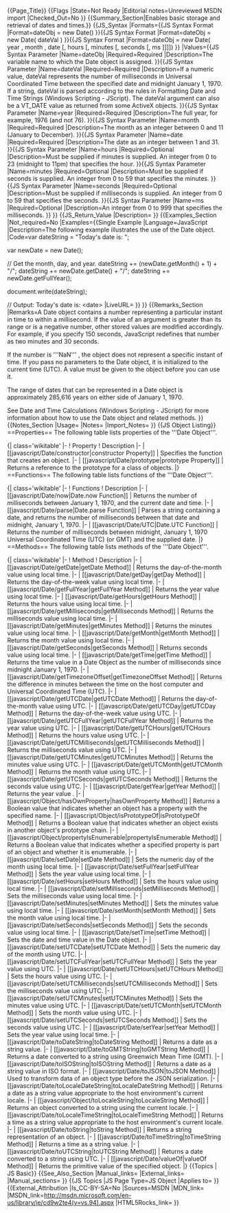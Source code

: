 {{Page_Title}}
{{Flags
|State=Not Ready
|Editorial notes=Unreviewed MSDN import
|Checked_Out=No
}}
{{Summary_Section|Enables basic storage and retrieval of dates and times.}}
{{JS_Syntax
|Formats={{JS Syntax Format
|Format=dateObj = new Date()
}}{{JS Syntax Format
|Format=dateObj = new Date( dateVal )
}}{{JS Syntax Format
|Format=dateObj = new Date( year , month , date [, hours [, minutes [, seconds [, ms ]]]])
}}
|Values={{JS Syntax Parameter
|Name=dateObj
|Required=Required
|Description=The variable name to which the Date object is assigned.
}}{{JS Syntax Parameter
|Name=dateVal
|Required=Required
|Description=If a numeric value, dateVal represents the number of milliseconds in Universal Coordinated Time between the specified date and midnight January 1, 1970. If a string, dateVal is parsed according to the rules in Formatting Date and Time Strings (Windows Scripting - JScript). The dateVal argument can also be a VT_DATE value as returned from some ActiveX objects.
}}{{JS Syntax Parameter
|Name=year
|Required=Required
|Description=The full year, for example, 1976 (and not 76).
}}{{JS Syntax Parameter
|Name=month
|Required=Required
|Description=The month as an integer between 0 and 11 (January to December).
}}{{JS Syntax Parameter
|Name=date
|Required=Required
|Description=The date as an integer between 1 and 31.
}}{{JS Syntax Parameter
|Name=hours
|Required=Optional
|Description=Must be supplied if minutes is supplied. An integer from 0 to 23 (midnight to 11pm) that specifies the hour.
}}{{JS Syntax Parameter
|Name=minutes
|Required=Optional
|Description=Must be supplied if seconds is supplied. An integer from 0 to 59 that specifies the minutes.
}}{{JS Syntax Parameter
|Name=seconds
|Required=Optional
|Description=Must be supplied if milliseconds is supplied. An integer from 0 to 59 that specifies the seconds.
}}{{JS Syntax Parameter
|Name=ms
|Required=Optional
|Description=An integer from 0 to 999 that specifies the milliseconds.
}}
}}
{{JS_Return_Value
|Description=
}}
{{Examples_Section
|Not_required=No
|Examples={{Single Example
|Language=JavaScript
|Description=The following example illustrates the use of the Date object.
|Code=var dateString = "Today's date is: ";
 
 var newDate = new Date();
 
 // Get the month, day, and year.
 dateString += (newDate.getMonth() + 1) + "/";
 dateString += newDate.getDate() + "/";
 dateString += newDate.getFullYear();
 
 document.write(dateString);
 
 // Output: Today's date is: &lt;date&gt;
|LiveURL=
}}
}}
{{Remarks_Section
|Remarks=A Date object contains a number representing a particular instant in time to within a millisecond. If the value of an argument is greater than its range or is a negative number, other stored values are modified accordingly. For example, if you specify 150 seconds, JavaScript redefines that number as two minutes and 30 seconds.

If the number is '''NaN''' , the object does not represent a specific instant of time. If you pass no parameters to the Date object, it is initialized to the current time (UTC). A value must be given to the object before you can use it.

The range of dates that can be represented in a Date object is approximately 285,616 years on either side of January 1, 1970.

See Date and Time Calculations (Windows Scripting - JScript) for more information about how to use the Date object and related methods.
}}
{{Notes_Section
|Usage=
|Notes=
|Import_Notes=
}}
{{JS Object Listing}}
==Properties==
The following table lists properties of the '''Date Object'''.

{| class='wikitable'
|-
! Property
! Description
|-
| [[javascript/Date/constructor|constructor Property]]
| Specifies the function that creates an object.
|-
| [[javascript/Date/prototype|prototype Property]]
| Returns a reference to the prototype for a class of objects.
|}
==Functions==
The following table lists functions of the '''Date Object'''.

{| class='wikitable'
|-
! Functions
! Description
|-
| [[javascript/Date/now|Date.now Function]]
| Returns the number of milliseconds between January 1, 1970, and the current date and time.
|-
| [[javascript/Date/parse|Date.parse Function]]
| Parses a string containing a date, and returns the number of milliseconds between that date and midnight, January 1, 1970.
|-
| [[javascript/Date/UTC|Date.UTC Function]]
| Returns the number of milliseconds between midnight, January 1, 1970 Universal Coordinated Time (UTC) (or GMT) and the supplied date.
|}
==Methods==
The following table lists methods of the '''Date Object'''.

{| class='wikitable'
|-
! Method
! Description
|-
| [[javascript/Date/getDate|getDate Method]]
| Returns the day-of-the-month value using local time.
|-
| [[javascript/Date/getDay|getDay Method]]
| Returns the day-of-the-week value using local time.
|-
| [[javascript/Date/getFullYear|getFullYear Method]]
| Returns the year value using local time.
|-
| [[javascript/Date/getHours|getHours Method]]
| Returns the hours value using local time.
|-
| [[javascript/Date/getMilliseconds|getMilliseconds Method]]
| Returns the milliseconds value using local time.
|-
| [[javascript/Date/getMinutes|getMinutes Method]]
| Returns the minutes value using local time.
|-
| [[javascript/Date/getMonth|getMonth Method]]
| Returns the month value using local time.
|-
| [[javascript/Date/getSeconds|getSeconds Method]]
| Returns seconds value using local time.
|-
| [[javascript/Date/getTime|getTime Method]]
| Returns the time value in a Date Object as the number of milliseconds since midnight January 1, 1970.
|-
| [[javascript/Date/getTimezoneOffset|getTimezoneOffset Method]]
| Returns the difference in minutes between the time on the host computer and Universal Coordinated Time (UTC).
|-
| [[javascript/Date/getUTCDate|getUTCDate Method]]
| Returns the day-of-the-month value using UTC.
|-
| [[javascript/Date/getUTCDay|getUTCDay Method]]
| Returns the day-of-the-week value using UTC.
|-
| [[javascript/Date/getUTCFullYear|getUTCFullYear Method]]
| Returns the year value using UTC.
|-
| [[javascript/Date/getUTCHours|getUTCHours Method]]
| Returns the hours value using UTC.
|-
| [[javascript/Date/getUTCMilliseconds|getUTCMilliseconds Method]]
| Returns the milliseconds value using UTC.
|-
| [[javascript/Date/getUTCMinutes|getUTCMinutes Method]]
| Returns the minutes value using UTC.
|-
| [[javascript/Date/getUTCMonth|getUTCMonth Method]]
| Returns the month value using UTC.
|-
| [[javascript/Date/getUTCSeconds|getUTCSeconds Method]]
| Returns the seconds value using UTC.
|-
| [[javascript/Date/getYear|getYear Method]]
| Returns the year value .
|-
| [[javascript/Object/hasOwnProperty|hasOwnProperty Method]]
| Returns a Boolean value that indicates whether an object has a property with the specified name.
|-
| [[javascript/Object/isPrototypeOf|isPrototypeOf Method]]
| Returns a Boolean value that indicates whether an object exists in another object's prototype chain.
|-
| [[javascript/Object/propertyIsEnumerable|propertyIsEnumerable Method]]
| Returns a Boolean value that indicates whether a specified property is part of an object and whether it is enumerable.
|-
| [[javascript/Date/setDate|setDate Method]]
| Sets the numeric day of the month using local time.
|-
| [[javascript/Date/setFullYear|setFullYear Method]]
| Sets the year value using local time.
|-
| [[javascript/Date/setHours|setHours Method]]
| Sets the hours value using local time.
|-
| [[javascript/Date/setMilliseconds|setMilliseconds Method]]
| Sets the milliseconds value using local time.
|-
| [[javascript/Date/setMinutes|setMinutes Method]]
| Sets the minutes value using local time.
|-
| [[javascript/Date/setMonth|setMonth Method]]
| Sets the month value using local time.
|-
| [[javascript/Date/setSeconds|setSeconds Method]]
| Sets the seconds value using local time.
|-
| [[javascript/Date/setTime|setTime Method]]
| Sets the date and time value in the Date object.
|-
| [[javascript/Date/setUTCDate|setUTCDate Method]]
| Sets the numeric day of the month using UTC.
|-
| [[javascript/Date/setUTCFullYear|setUTCFullYear Method]]
| Sets the year value using UTC.
|-
| [[javascript/Date/setUTCHours|setUTCHours Method]]
| Sets the hours value using UTC.
|-
| [[javascript/Date/setUTCMilliseconds|setUTCMilliseconds Method]]
| Sets the milliseconds value using UTC.
|-
| [[javascript/Date/setUTCMinutes|setUTCMinutes Method]]
| Sets the minutes value using UTC.
|-
| [[javascript/Date/setUTCMonth|setUTCMonth Method]]
| Sets the month value using UTC.
|-
| [[javascript/Date/setUTCSeconds|setUTCSeconds Method]]
| Sets the seconds value using UTC.
|-
| [[javascript/Date/setYear|setYear Method]]
| Sets the year value using local time.
|-
| [[javascript/Date/toDateString|toDateString Method]]
| Returns a date as a string value.
|-
| [[javascript/Date/toGMTString|toGMTString Method]]
| Returns a date converted to a string using Greenwich Mean Time (GMT).
|-
| [[javascript/Date/toISOString|toISOString Method]]
| Returns a date as a string value in ISO format.
|-
| [[javascript/Date/toJSON|toJSON Method]]
| Used to transform data of an object type before the JSON serialization.
|-
| [[javascript/Date/toLocaleDateString|toLocaleDateString Method]]
| Returns a date as a string value appropriate to the host environment's current locale.
|-
| [[javascript/Object/toLocaleString|toLocaleString Method]]
| Returns an object converted to a string using the current locale.
|-
| [[javascript/Date/toLocaleTimeString|toLocaleTimeString Method]]
| Returns a time as a string value appropriate to the host environment's current locale.
|-
| [[javascript/Date/toString|toString Method]]
| Returns a string representation of an object.
|-
| [[javascript/Date/toTimeString|toTimeString Method]]
| Returns a time as a string value.
|-
| [[javascript/Date/toUTCString|toUTCString Method]]
| Returns a date converted to a string using UTC.
|-
| [[javascript/Date/valueOf|valueOf Method]]
| Returns the primitive value of the specified object.
|}
{{Topics | JS Basic}}
{{See_Also_Section
|Manual_links=
|External_links=
|Manual_sections=
}}
{{JS Topics
|JS Page Type=JS Object
|Applies to=
}}
{{External_Attribution
|Is_CC-BY-SA=No
|Sources=MSDN
|MDN_link=
|MSDN_link=http://msdn.microsoft.com/en-us/library/ie/cd9w2te4(v=vs.94).aspx
|HTML5Rocks_link=
}}